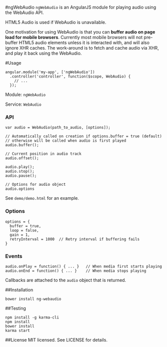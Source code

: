 #ngWebAudio
`ngWebAudio` is an AngularJS module for playing audio using the WebAudio API.

HTML5 Audio is used if WebAudio is unavailable.

One motivation for using WebAudio is that you can **buffer audio on page load
for mobile browsers**. Currently most mobile browsers will not pre-buffer HTML5
audio elements unless it is interacted with, and will also ignore XHR caches.
The work-around is to fetch and cache audio via XHR, and play it back using
the WebAudio.


#Usage
```
angular.module('my-app', ['ngWebAudio'])
  .controller('controller', function($scope, WebAudio) {
    // ...
  });
```
Module: `ngWebAudio`

Service: `WebAudio`

### API
```
var audio = WebAudio(path_to_audio, [options]);

// Automatically called on creation if options.buffer = true (default)
// otherwise will be called when audio is first played
audio.buffer();

// Current position in audio track
audio.offset();

audio.play();
audio.stop();
audio.pause();

// Options for audio object
audio.options
```

See `demo/demo.html` for an example.

### Options
```
options = {
  buffer = true,
  loop = false,
  gain = 1,
  retryInterval = 1000  // Retry interval if buffering fails
}
```

### Events
```
audio.onPlay = function() { ... }   // When media first starts playing
audio.onEnd = function() { ... }    // When media stops playing
```
Callbacks are attached to the `audio` object that is returned.


##Installation
```
bower install ng-webaudio
```


##Testing
```
npm install -g karma-cli
npm install
bower install
karma start
```


##License
MIT licensed. See LICENSE for details.
